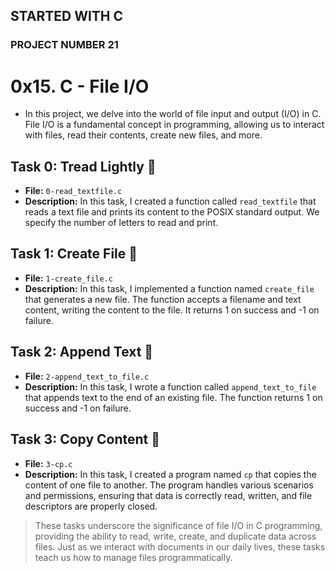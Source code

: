## STARTED WITH C
### PROJECT NUMBER 21

# 0x15. C - File I/O
* In this project, we delve into the world of file input and output (I/O) in C.
File I/O is a fundamental concept in programming, allowing us to interact with files, read their contents, create new files, and more.

## Task 0: Tread Lightly 📜
- **File:** `0-read_textfile.c`
- **Description:** In this task, I created a function called `read_textfile` that reads a text file and prints its content to the POSIX standard output. We specify the number of letters to read and print.

## Task 1: Create File 📝
- **File:** `1-create_file.c`
- **Description:** In this task, I implemented a function named `create_file` that generates a new file. The function accepts a filename and text content, writing the content to the file. It returns 1 on success and -1 on failure.

## Task 2: Append Text 🧩
- **File:** `2-append_text_to_file.c`
- **Description:** In this task, I wrote a function called `append_text_to_file` that appends text to the end of an existing file. The function returns 1 on success and -1 on failure.

## Task 3: Copy Content 📄
- **File:** `3-cp.c`
- **Description:** In this task, I created a program named `cp` that copies the content of one file to another. The program handles various scenarios and permissions, ensuring that data is correctly read, written, and file descriptors are properly closed.

> These tasks underscore the significance of file I/O in C programming, providing the ability to read, write, create, and duplicate data across files. Just as we interact with documents in our daily lives, these tasks teach us how to manage files programmatically.

